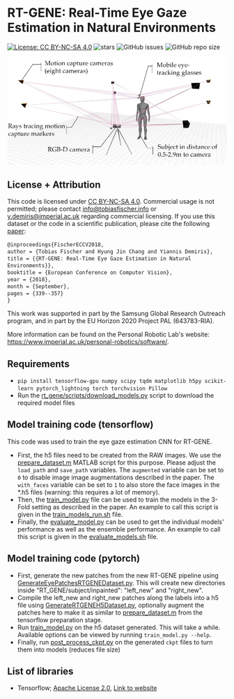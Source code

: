 # RT-GENE: Real-Time Eye Gaze Estimation in Natural Environments
[![License: CC BY-NC-SA 4.0](https://img.shields.io/badge/License-CC%20BY--NC--SA%204.0-lightgrey.svg?style=flat-square)](https://creativecommons.org/licenses/by-nc-sa/4.0/)
![stars](https://img.shields.io/github/stars/Tobias-Fischer/rt_gene.svg?style=flat-square)
![GitHub issues](https://img.shields.io/github/issues/Tobias-Fischer/rt_gene.svg?style=flat-square)
![GitHub repo size](https://img.shields.io/github/repo-size/Tobias-Fischer/rt_gene.svg?style=flat-square)

![Dataset Collection Setup](../assets/dataset_collection_setup.jpg)


## License + Attribution
This code is licensed under [CC BY-NC-SA 4.0](https://creativecommons.org/licenses/by-nc-sa/4.0/). Commercial usage is not permitted; please contact <info@tobiasfischer.info> or <y.demiris@imperial.ac.uk> regarding commercial licensing. If you use this dataset or the code in a scientific publication, please cite the following [paper](http://openaccess.thecvf.com/content_ECCV_2018/html/Tobias_Fischer_RT-GENE_Real-Time_Eye_ECCV_2018_paper.html):

```
@inproceedings{FischerECCV2018,
author = {Tobias Fischer and Hyung Jin Chang and Yiannis Demiris},
title = {{RT-GENE: Real-Time Eye Gaze Estimation in Natural Environments}},
booktitle = {European Conference on Computer Vision},
year = {2018},
month = {September},
pages = {339--357}
}
```

This work was supported in part by the Samsung Global Research Outreach program, and in part by the EU Horizon 2020 Project PAL (643783-RIA).

More information can be found on the Personal Robotic Lab's website: <https://www.imperial.ac.uk/personal-robotics/software/>.

## Requirements
- `pip install tensorflow-gpu numpy scipy tqdm matplotlib h5py scikit-learn pytorch_lightning torch torchvision Pillow`
- Run the [rt_gene/scripts/download_models.py](../rt_gene/scripts/download_models.py) script to download the required model files

## Model training code (tensorflow)
This code was used to train the eye gaze estimation CNN for RT-GENE. 
- First, the h5 files need to be created from the RAW images. We use the [prepare_dataset.m](./tensorflow/prepare_dataset.m) MATLAB script for this purpose. Please adjust the `load_path` and `save_path` variables. The `augmented` variable can be set to `0` to disable image image augmentations described in the paper. The `with_faces` variable can be set to `1` to also store the face images in the *.h5 files (warning: this requires a lot of memory).
- Then, the [train_model.py](./tensorflow/train_model.py) file can be used to train the models in the 3-Fold setting as described in the paper. An example to call this script is given in the [train_models_run.sh](./tensorflow/train_models_run.sh) file.
- Finally, the [evaluate_model.py](./tensorflow/evaluate_model.py) can be used to get the individual models' performance as well as the ensemble performance. An example to call this script is given in the [evaluate_models.sh](./tensorflow/evaluate_models.sh) file.

## Model training code (pytorch)
- First, generate the new patches from the new RT-GENE pipeline using [GenerateEyePatchesRTGENEDataset.py](./pytorch/utils/GenerateEyePatchesRTGENEDataset.py). This will create new directories inside "RT_GENE/subject/inpainted": "left_new" and "right_new".
- Compile the left_new and right_new patches along the labels into a h5 file using [GenerateRTGENEH5Dataset.py](./pytorch/utils/GenerateRTGENEH5Dataset.py), optionally augment the patches here to make it as similar to [prepare_dataset.m](./tensorflow/prepare_dataset.m) from the tensorflow preparation stage.
- Run [train_model.py](./pytorch/train_model.py) on the h5 dataset generated. This will take a while. Available options can be viewed by running `train_model.py --help`.
- Finally, run [post_process_ckpt.py](./pytorch/post_process_ckpt.py) on the generated `ckpt` files to turn them into models (reduces file size) 

## List of libraries
- Tensorflow; [Apache License 2.0](https://www.apache.org/licenses/LICENSE-2.0), [Link to website](http://tensorflow.org/)
